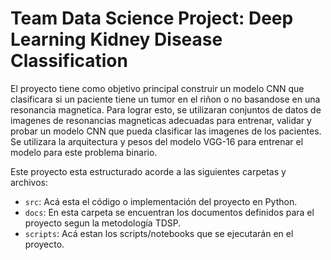 # Team Data Science Project: Deep Learning Kidney Disease Classification

El proyecto tiene como objetivo principal construir un modelo CNN que clasificara si un paciente tiene un tumor en el riñon o no basandose en una resonancia magnetica. Para lograr esto, se utilizaran conjuntos de datos de imagenes de resonancias magneticas adecuadas para entrenar, validar y probar un modelo CNN que pueda clasificar las imagenes de los pacientes. Se utilizara la arquitectura y pesos del modelo VGG-16 para entrenar el modelo para este problema binario.

Este proyecto esta estructurado acorde a las siguientes carpetas y archivos:

* `src`: Acá esta el código o implementación del proyecto en Python.
* `docs`: En esta carpeta se encuentran los documentos definidos para el proyecto segun la metodología TDSP.
* `scripts`: Acá estan  los scripts/notebooks que se ejecutarán en el proyecto.